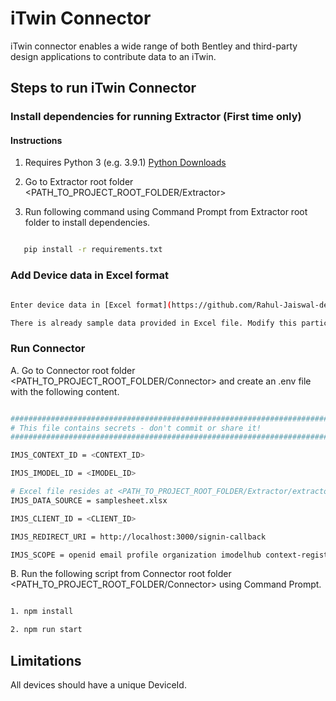 # iTwin Connector

iTwin connector enables a wide range of both Bentley and third-party design applications to contribute data to an iTwin.

## Steps to run iTwin Connector

### Install dependencies for running Extractor (First time only)

#### Instructions

1. Requires Python 3 (e.g. 3.9.1) [Python Downloads](https://www.python.org/downloads/)

2. Go to Extractor root folder <PATH_TO_PROJECT_ROOT_FOLDER/Extractor>

3. Run following command using Command Prompt from Extractor root folder to install dependencies.

```sh

   pip install -r requirements.txt

```

### Add Device data in Excel format

```sh

Enter device data in [Excel format](https://github.com/Rahul-Jaiswal-dev/itwinConnectorsample/edit/master/Extractor/extractor/input).

There is already sample data provided in Excel file. Modify this particular file <PATH_TO_PROJECT_ROOT_FOLDER/Extractor/extractor/input/samplesheet.xlsx> to change the data.

```

### Run Connector

A. Go to Connector root folder <PATH_TO_PROJECT_ROOT_FOLDER/Connector> and create an .env file with the following content.

```sh

###############################################################################
# This file contains secrets - don't commit or share it!
###############################################################################

IMJS_CONTEXT_ID = <CONTEXT_ID>

IMJS_IMODEL_ID = <IMODEL_ID>

# Excel file resides at <PATH_TO_PROJECT_ROOT_FOLDER/Extractor/extractor/input/samplesheet.xlsx>
IMJS_DATA_SOURCE = samplesheet.xlsx

IMJS_CLIENT_ID = <CLIENT_ID>

IMJS_REDIRECT_URI = http://localhost:3000/signin-callback

IMJS_SCOPE = openid email profile organization imodelhub context-registry-service:read-only product-settings-service projectwise-share urlps-third-party

```

B. Run the following script from Connector root folder <PATH_TO_PROJECT_ROOT_FOLDER/Connector> using Command Prompt.

```sh

1. npm install

2. npm run start

```

## Limitations

All devices should have a unique DeviceId.
